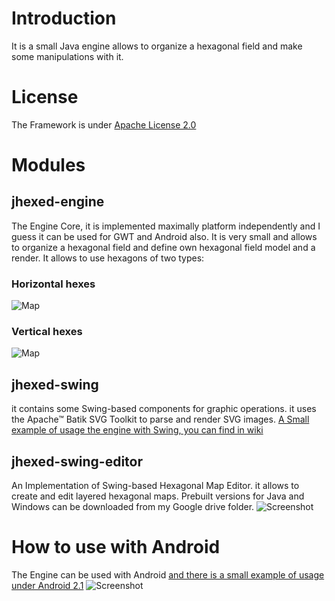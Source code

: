# Introduction

It is a small Java engine allows to organize a hexagonal field and make some manipulations with it.

# License
The Framework is under [Apache License 2.0](http://www.apache.org/licenses/LICENSE-2.0)

# Modules

## jhexed-engine

The Engine Core, it is implemented maximally platform independently and I guess it can be used for GWT and Android also. It is very small and allows to organize a hexagonal field and define own hexagonal field model and a render. It allows to use hexagons of two types:

### Horizontal hexes
![Map](https://github.com/raydac/jhexed/blob/master/files/horzhexesexample.png)

### Vertical hexes
![Map](https://github.com/raydac/jhexed/blob/master/files/verthexesexample.png)

## jhexed-swing

it contains some Swing-based components for graphic operations. it uses the Apache™ Batik SVG Toolkit to parse and render SVG images. [A Small example of usage the engine with Swing, you can find in wiki](https://github.com/raydac/jhexed/wiki/ExampleOfUsage)

## jhexed-swing-editor

An Implementation of Swing-based Hexagonal Map Editor. it allows to create and edit layered hexagonal maps. Prebuilt versions for Java and Windows can be downloaded from my Google drive folder.
![Screenshot](https://github.com/raydac/jhexed/blob/master/files/mapeditorscreen.png)

# How to use with Android

The Engine can be used with Android [and there is a small example of usage under Android 2.1](https://github.com/raydac/jhexed/tree/master/samples/android/JHexedPhotoView)
![Screenshot](https://github.com/raydac/jhexed/blob/master/files/android_screen.jpg)
